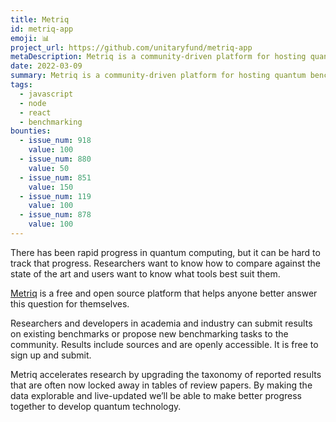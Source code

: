 ```yaml
---
title: Metriq
id: metriq-app
emoji: 📊
project_url: https://github.com/unitaryfund/metriq-app
metaDescription: Metriq is a community-driven platform for hosting quantum benchmarks
date: 2022-03-09
summary: Metriq is a community-driven platform for hosting quantum benchmarks.
tags:
  - javascript
  - node
  - react
  - benchmarking
bounties:
  - issue_num: 918
    value: 100
  - issue_num: 880
    value: 50
  - issue_num: 851
    value: 150
  - issue_num: 119
    value: 100
  - issue_num: 878
    value: 100
---
```

There has been rapid progress in quantum computing, but it can be hard to track that progress. Researchers want to know how to compare against the state of the art and users want to know what tools best suit them.

[Metriq](metriq.info) is a free and open source platform that helps anyone better answer this question for themselves.

Researchers and developers in academia and industry can submit results on existing benchmarks or propose new benchmarking tasks to the community. Results include sources and are openly accessible. It is free to sign up and submit.

Metriq accelerates research by upgrading the taxonomy of reported results that are often now locked away in tables of review papers. By making the data explorable and live-updated we’ll be able to make better progress together to develop quantum technology.
